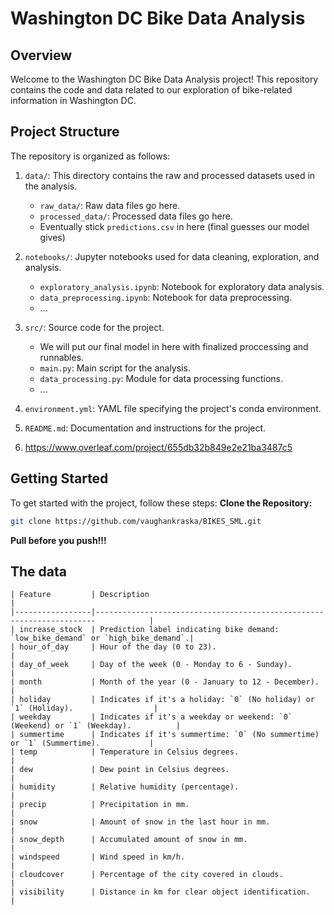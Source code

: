 # Washington DC Bike Data Analysis

## Overview
Welcome to the Washington DC Bike Data Analysis project! This repository contains the code and data related to our exploration of bike-related information in Washington DC.

## Project Structure
The repository is organized as follows:

1. `data/`: This directory contains the raw and processed datasets used in the analysis.
    - `raw_data/`: Raw data files go here.
    - `processed_data/`: Processed data files go here.
    - Eventually stick `predictions.csv` in here (final guesses our model gives)

2. `notebooks/`: Jupyter notebooks used for data cleaning, exploration, and analysis.
    - `exploratory_analysis.ipynb`: Notebook for exploratory data analysis.
    - `data_preprocessing.ipynb`: Notebook for data preprocessing.
    - ...

3. `src/`: Source code for the project.
    - We will put our final model in here with finalized proccessing and runnables.
    - `main.py`: Main script for the analysis.
    - `data_processing.py`: Module for data processing functions.
    - ...

4. `environment.yml`: YAML file specifying the project's conda environment.
5. `README.md`: Documentation and instructions for the project.
6. https://www.overleaf.com/project/655db32b849e2e21ba3487c5

## Getting Started
To get started with the project, follow these steps:
**Clone the Repository:**
   ```bash
   git clone https://github.com/vaughankraska/BIKES_SML.git
   ```
**Pull before you push!!!**
   
## The data
   ```
| Feature         | Description                                                                      |
|-----------------|----------------------------------------------------------------------            |
| increase_stock  | Prediction label indicating bike demand: `low_bike_demand` or `high_bike_demand`.|
| hour_of_day     | Hour of the day (0 to 23).                                                       |
| day_of_week     | Day of the week (0 - Monday to 6 - Sunday).                                      |
| month           | Month of the year (0 - January to 12 - December).                                |
| holiday         | Indicates if it's a holiday: `0` (No holiday) or `1` (Holiday).                  |
| weekday         | Indicates if it's a weekday or weekend: `0` (Weekend) or `1` (Weekday).          |
| summertime      | Indicates if it's summertime: `0` (No summertime) or `1` (Summertime).           |
| temp            | Temperature in Celsius degrees.                                                  |
| dew             | Dew point in Celsius degrees.                                                    |
| humidity        | Relative humidity (percentage).                                                  |
| precip          | Precipitation in mm.                                                             |
| snow            | Amount of snow in the last hour in mm.                                           |
| snow_depth      | Accumulated amount of snow in mm.                                                |
| windspeed       | Wind speed in km/h.                                                              |
| cloudcover      | Percentage of the city covered in clouds.                                        |
| visibility      | Distance in km for clear object identification.                                  |
```
